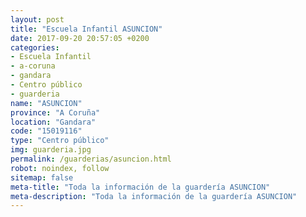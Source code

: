 ```yaml
---
layout: post
title: "Escuela Infantil ASUNCION"
date: 2017-09-20 20:57:05 +0200
categories:
- Escuela Infantil
- a-coruna
- gandara
- Centro público
- guarderia
name: "ASUNCION"
province: "A Coruña"
location: "Gandara"
code: "15019116"
type: "Centro público"
img: guarderia.jpg
permalink: /guarderias/asuncion.html
robot: noindex, follow
sitemap: false
meta-title: "Toda la información de la guardería ASUNCION"
meta-description: "Toda la información de la guardería ASUNCION"
---
```

